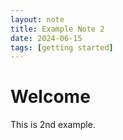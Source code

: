 ```yaml
---
layout: note
title: Example Note 2
date: 2024-06-15
tags: [getting started]
---
```


# Welcome

This is 2nd example.
